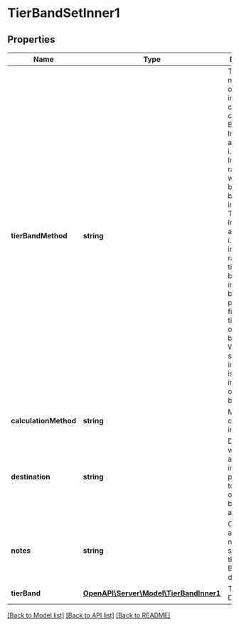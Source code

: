 # TierBandSetInner1

## Properties
Name | Type | Description | Notes
------------ | ------------- | ------------- | -------------
**tierBandMethod** | **string** | The methodology of how credit interest is charged. It can be:-  1. Banded Interest rates are banded. i.e. Increasing rate on whole balance as balance increases.  2. Tiered Interest rates are tiered. i.e. increasing rate for each tier as balance increases, but interest paid on tier fixed for that tier and not on whole balance.  3. Whole The same interest rate is applied irrespective of the PCA balance | 
**calculationMethod** | **string** | Methods of calculating interest | [optional] 
**destination** | **string** | Describes whether accrued interest is payable only to the PCA or to another bank account | [optional] 
**notes** | **string** | Optional additional notes to supplement the Tier Band Set details | [optional] 
**tierBand** | [**OpenAPI\Server\Model\TierBandInner1**](TierBandInner1.md) | Tier Band Details | 

[[Back to Model list]](../README.md#documentation-for-models) [[Back to API list]](../README.md#documentation-for-api-endpoints) [[Back to README]](../README.md)


